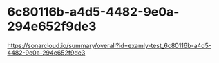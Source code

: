 # 6c80116b-a4d5-4482-9e0a-294e652f9de3
https://sonarcloud.io/summary/overall?id=examly-test_6c80116b-a4d5-4482-9e0a-294e652f9de3
